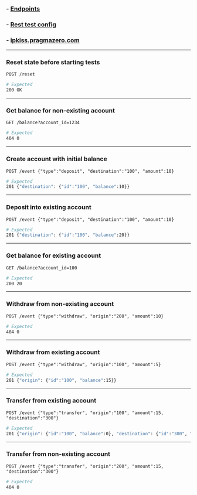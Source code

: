 ### - [Endpoints](endpoints.md)
### - [Rest test config](requests-expects.http)
### - [ipkiss.pragmazero.com](http://ipkiss.pragmazero.com)


----
### Reset state before starting tests

```http
POST /reset
```


```sh
# Expected
200 OK
```


----
### Get balance for non-existing account

```http
GET /balance?account_id=1234
```


```sh
# Expected
404 0
```


----
### Create account with initial balance

```http
POST /event {"type":"deposit", "destination":"100", "amount":10}
```


```sh
# Expected
201 {"destination": {"id":"100", "balance":10}}
```


----
### Deposit into existing account

```http
POST /event {"type":"deposit", "destination":"100", "amount":10}
```


```sh
# Expected
201 {"destination": {"id":"100", "balance":20}}
```


----
### Get balance for existing account

```http
GET /balance?account_id=100
```

```sh
# Expected
200 20
```

----
### Withdraw from non-existing account

```http
POST /event {"type":"withdraw", "origin":"200", "amount":10}
```

```sh
# Expected
404 0
```

----
### Withdraw from existing account

```http
POST /event {"type":"withdraw", "origin":"100", "amount":5}
```

```sh
# Expected
201 {"origin": {"id":"100", "balance":15}}
```

----
### Transfer from existing account

```http
POST /event {"type":"transfer", "origin":"100", "amount":15, "destination":"300"}
```

```sh
# Expected
201 {"origin": {"id":"100", "balance":0}, "destination": {"id":"300", "balance":15}}
```

----
### Transfer from non-existing account

```http
POST /event {"type":"transfer", "origin":"200", "amount":15, "destination":"300"}
```

```sh
# Expected
404 0
```

